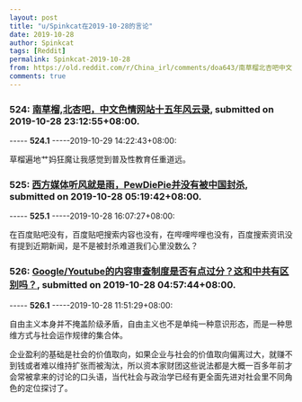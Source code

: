 ```yaml
---
layout: post
title: "u/Spinkcat在2019-10-28的言论"
date: 2019-10-28
author: Spinkcat
tags: [Reddit]
permalink: Spinkcat-2019-10-28
from: https://old.reddit.com/r/China_irl/comments/doa643/南草榴北杏吧中文色情网站十五年风云录/
comments: true
---
```


### 524: [南草榴,北杏吧，中文色情网站十五年风云录](https://old.reddit.com/r/China_irl/comments/doa643/南草榴北杏吧中文色情网站十五年风云录/), submitted on 2019-10-28 23:12:55+08:00.

----- __524.1__ -----2019-10-29 14:22:43+08:00:

草榴遍地艹妈狂魔让我感觉到普及性教育任重道远。

### 525: [西方媒体听风就是雨，PewDiePie并没有被中国封杀](https://old.reddit.com/r/China_irl/comments/dnzc5e/西方媒体听风就是雨pewdiepie并没有被中国封杀/), submitted on 2019-10-28 05:19:42+08:00.

----- __525.1__ -----2019-10-28 16:07:27+08:00:

在百度贴吧没有，百度贴吧搜索内容也没有，在哔哩哔哩也没有，百度搜索资讯没有提到近期新闻，是不是被封杀难道我们心里没数么？

### 526: [Google/Youtube的内容审查制度是否有点过分？这和中共有区别吗？](https://old.reddit.com/r/China_irl/comments/dnz58b/googleyoutube的内容审查制度是否有点过分这和中共有区别吗/), submitted on 2019-10-28 04:57:44+08:00.

----- __526.1__ -----2019-10-28 11:51:29+08:00:

自由主义本身并不掩盖阶级矛盾，自由主义也不是单纯一种意识形态，而是一种思维方式与社会运作规律的集合体。

企业盈利的基础是社会的价值取向，如果企业与社会的价值取向偏离过大，就赚不到钱或者难以维持扩张而被淘汰，所以资本家财团这些说法都是大概一百多年前才会常被拿来的讨论的口头语，当代社会与政治学已经有更全面先进对社会里不同角色的定位探讨了。

